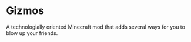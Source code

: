 Gizmos
======

A technologially oriented Minecraft mod that adds several ways for you to blow up your friends.
